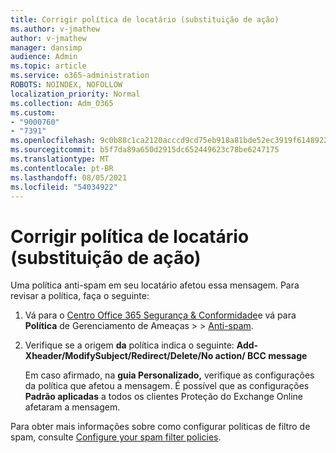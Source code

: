 ```yaml
---
title: Corrigir política de locatário (substituição de ação)
ms.author: v-jmathew
author: v-jmathew
manager: dansimp
audience: Admin
ms.topic: article
ms.service: o365-administration
ROBOTS: NOINDEX, NOFOLLOW
localization_priority: Normal
ms.collection: Adm_O365
ms.custom:
- "9000760"
- "7391"
ms.openlocfilehash: 9c0b88c1ca2120acccd9cd75eb918a81bde52ec3919f6148922f077f07899da7
ms.sourcegitcommit: b5f7da89a650d2915dc652449623c78be6247175
ms.translationtype: MT
ms.contentlocale: pt-BR
ms.lasthandoff: 08/05/2021
ms.locfileid: "54034922"
---
```

# <a name="fix-tenant-policy-action-override"></a>Corrigir política de locatário (substituição de ação)

Uma política anti-spam em seu locatário afetou essa mensagem. Para revisar a política, faça o seguinte:

1. Vá para o [Centro Office 365 Segurança & Conformidade](https://go.microsoft.com/fwlink/p/?linkid=2077143)e vá para **Política** de Gerenciamento de Ameaças  >    >  [Anti-spam](https://go.microsoft.com/fwlink/?linkid=2101518).
2. Verifique se a origem **da** política indica o seguinte:  **Add-Xheader/ModifySubject/Redirect/Delete/No action/ BCC message**

    Em caso afirmado, na **guia Personalizado,** verifique as configurações da política que afetou a mensagem. É possível que as configurações **Padrão aplicadas** a todos os clientes Proteção do Exchange Online afetaram a mensagem.

Para obter mais informações sobre como configurar políticas de filtro de spam, consulte [Configure your spam filter policies](https://go.microsoft.com/fwlink/?linkid=2101431).
